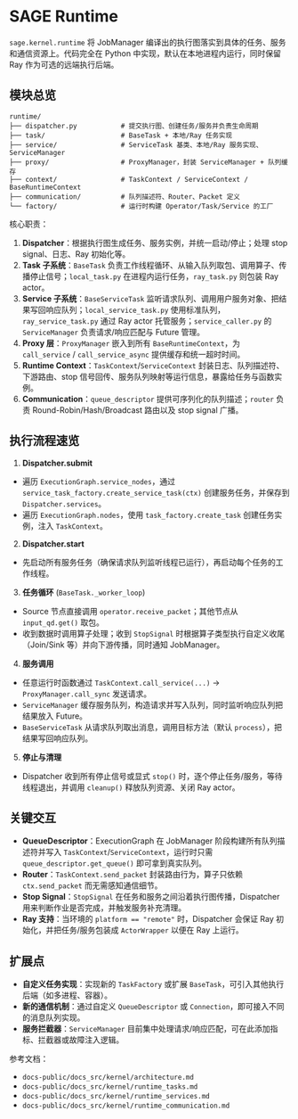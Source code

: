 # SAGE Runtime

`sage.kernel.runtime` 将 JobManager 编译出的执行图落实到具体的任务、服务和通信资源上。代码完全在 Python 中实现，默认在本地进程内运行，同时保留 Ray
作为可选的远端执行后端。

## 模块总览

```
runtime/
├── dispatcher.py           # 提交执行图、创建任务/服务并负责生命周期
├── task/                   # BaseTask + 本地/Ray 任务实现
├── service/                # ServiceTask 基类、本地/Ray 服务实现、ServiceManager
├── proxy/                  # ProxyManager，封装 ServiceManager + 队列缓存
├── context/                # TaskContext / ServiceContext / BaseRuntimeContext
├── communication/          # 队列描述符、Router、Packet 定义
└── factory/                # 运行时构建 Operator/Task/Service 的工厂
```

核心职责：

1. **Dispatcher**：根据执行图生成任务、服务实例，并统一启动/停止；处理 stop signal、日志、Ray 初始化等。
1. **Task 子系统**：`BaseTask` 负责工作线程循环、从输入队列取包、调用算子、传播停止信号；`local_task.py` 在进程内运行任务，`ray_task.py` 则包装
   Ray actor。
1. **Service 子系统**：`BaseServiceTask` 监听请求队列、调用用户服务对象、把结果写回响应队列；`local_service_task.py`
   使用标准队列，`ray_service_task.py` 通过 Ray actor 托管服务；`service_caller.py` 的 `ServiceManager` 负责请求/响应匹配与
   Future 管理。
1. **Proxy 层**：`ProxyManager` 嵌入到所有 `BaseRuntimeContext`，为 `call_service` / `call_service_async`
   提供缓存和统一超时时间。
1. **Runtime Context**：`TaskContext`/`ServiceContext` 封装日志、队列描述符、下游路由、stop
   信号回传、服务队列映射等运行信息，暴露给任务与函数实例。
1. **Communication**：`queue_descriptor` 提供可序列化的队列描述；`router` 负责 Round-Robin/Hash/Broadcast 路由以及 stop
   signal 广播。

## 执行流程速览

1. **Dispatcher.submit**

- 遍历 `ExecutionGraph.service_nodes`，通过 `service_task_factory.create_service_task(ctx)` 创建服务任务，并保存到
  `Dispatcher.services`。
- 遍历 `ExecutionGraph.nodes`，使用 `task_factory.create_task` 创建任务实例，注入 `TaskContext`。

2. **Dispatcher.start**

- 先启动所有服务任务（确保请求队列监听线程已运行），再启动每个任务的工作线程。

3. **任务循环** (`BaseTask._worker_loop`)

- Source 节点直接调用 `operator.receive_packet`；其他节点从 `input_qd.get()` 取包。
- 收到数据时调用算子处理；收到 `StopSignal` 时根据算子类型执行自定义收尾（Join/Sink 等）并向下游传播，同时通知 JobManager。

4. **服务调用**

- 任意运行时函数通过 `TaskContext.call_service(...)` → `ProxyManager.call_sync` 发送请求。
- `ServiceManager` 缓存服务队列，构造请求并写入队列，同时监听响应队列把结果放入 Future。
- `BaseServiceTask` 从请求队列取出消息，调用目标方法（默认 `process`），把结果写回响应队列。

5. **停止与清理**

- Dispatcher 收到所有停止信号或显式 `stop()` 时，逐个停止任务/服务，等待线程退出，并调用 `cleanup()` 释放队列资源、关闭 Ray actor。

## 关键交互

- **QueueDescriptor**：ExecutionGraph 在 JobManager 阶段构建所有队列描述符并写入
  `TaskContext`/`ServiceContext`，运行时只需 `queue_descriptor.get_queue()` 即可拿到真实队列。
- **Router**：`TaskContext.send_packet` 封装路由行为，算子只依赖 `ctx.send_packet` 而无需感知通信细节。
- **Stop Signal**：`StopSignal` 在任务和服务之间沿着执行图传播，Dispatcher 用来判断作业是否完成，并触发服务补充清理。
- **Ray 支持**：当环境的 `platform == "remote"` 时，Dispatcher 会保证 Ray 初始化，并把任务/服务包装成 `ActorWrapper` 以便在 Ray
  上运行。

## 扩展点

- **自定义任务实现**：实现新的 `TaskFactory` 或扩展 `BaseTask`，可引入其他执行后端（如多进程、容器）。
- **新的通信机制**：通过自定义 `QueueDescriptor` 或 `Connection`，即可接入不同的消息队列实现。
- **服务拦截器**：`ServiceManager` 目前集中处理请求/响应匹配，可在此添加指标、拦截器或故障注入逻辑。

参考文档：

- `docs-public/docs_src/kernel/architecture.md`
- `docs-public/docs_src/kernel/runtime_tasks.md`
- `docs-public/docs_src/kernel/runtime_services.md`
- `docs-public/docs_src/kernel/runtime_communication.md`
